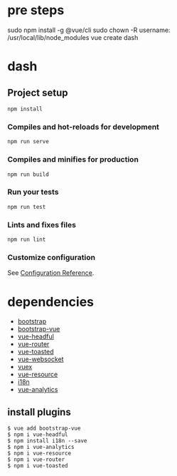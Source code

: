 # pre steps

sudo npm install -g @vue/cli
sudo chown -R username: /usr/local/lib/node_modules
vue create dash

# dash

## Project setup
```
npm install
```

### Compiles and hot-reloads for development
```
npm run serve
```

### Compiles and minifies for production
```
npm run build
```

### Run your tests
```
npm run test
```

### Lints and fixes files
```
npm run lint
```

### Customize configuration
See [Configuration Reference](https://cli.vuejs.org/config/).

# dependencies

* [bootstrap](https://getbootstrap.com/)
* [bootstrap-vue](https://bootstrap-vue.js.org/)
* [vue-headful](https://github.com/troxler/vue-headful)
* [vue-router](https://github.com/vuejs/vue-router#readme)
* [vue-toasted](https://github.com/shakee93/vue-toasted#readme)
* [vue-websocket](https://github.com/icebob/vue-websocket)
* [vuex](https://github.com/vuejs/vuex#readme)
* [vue-resource](https://github.com/pagekit/vue-resource)
* [i18n](https://github.com/mashpie/i18n-node)
* [vue-analytics](https://github.com/MatteoGabriele/vue-analytics)

## install plugins

```
$ vue add bootstrap-vue 
$ npm i vue-headful
$ npm install i18n --save
$ npm i vue-analytics
$ npm i vue-resource
$ npm i vue-router
$ npm i vue-toasted
```




